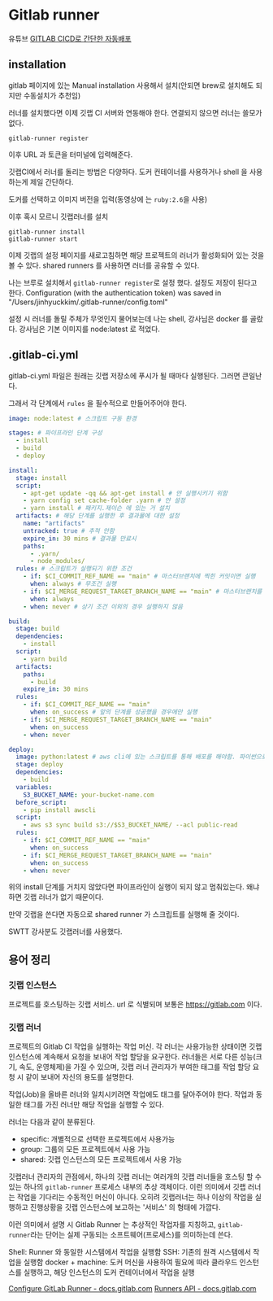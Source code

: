 # Gitlab runner

유튜브 [GITLAB CICD로 간단한 자동배포](https://www.youtube.com/watch?v=WyH_ihsIaik)
## installation
gitlab 페이지에 있는 Manual installation 사용해서 설치(안되면 brew로 설치해도 되지만 수동설치가 추천임)

러너를 설치했다면 이제 깃랩 CI 서버와 연동해야 한다. 연결되지 않으면 러너는 쓸모가 없다.
```shell
gitlab-runner register
```
이후 URL 과 토큰을 터미널에 입력해준다. 

깃랩CI에서 러너를 돌리는 방법은 다양하다. 도커 컨테이너를 사용하거나 shell 을 사용하는게 제일 간단하다. 

도커를 선택하고 이미지 버전을 입력(동영상에 는 `ruby:2.6`을 사용)

이후 혹시 모르니 깃랩러너를 설치
```shell
gitlab-runner install
gitlab-runner start
```

이제 깃랩의 설정 페이지를 새로고침하면 해당 프로젝트의 러너가 활성화되어 있는 것을 볼 수 있다.
shared runners 를 사용하면 러너를 공유할 수 있다.

나는 브루로 설치해서 `gitlab-runner register`로 설정 했다. 설정도 저장이 된다고 한다.
Configuration (with the authentication token) was saved in "/Users/jinhyuckkim/.gitlab-runner/config.toml"

설정 시 러너를 돌릴 주체가 무엇인지 물어보는데 나는 shell, 강사님은 docker 를 골랐다.
강사님은 기본 이미지를 node:latest 로 적었다.

## .gitlab-ci.yml
gitlab-ci.yml 파일은 원래는 깃랩 저장소에 푸시가 될 때마다 실행된다. 그러면 큰일난다.

그래서 각 단계에서 `rules` 을 필수적으로 만들어주어야 한다. 
```yaml
image: node:latest # 스크립트 구동 환경

stages: # 파이프라인 단계 구성
  - install
  - build
  - deploy

install:
  stage: install
  script:
    - apt-get update -qq && apt-get install # 얀 실행시키기 위함
    - yarn config set cache-folder .yarn # 얀 설정
    - yarn install # 패키지.제이슨 에 있는 거 설치
  artifacts: # 해당 단계를 실행한 후 결과물에 대한 설정
    name: "artifacts"
    untracked: true # 추적 안함
    expire_in: 30 mins # 결과물 만료시
    paths:
      - .yarn/
      - node_modules/
  rules: # 스크립트가 실행되기 위한 조건
    - if: $CI_COMMIT_REF_NAME == "main" # 마스터브랜치에 찍힌 커밋이면 실행
      when: always # 무조건 실행
    - if: $CI_MERGE_REQUEST_TARGET_BRANCH_NAME == "main" # 마스터브랜치를 대상으로한 머지리퀘스트면 실행
      when: always
    - when: never # 상기 조건 이외의 경우 실행하지 않음

build:
  stage: build
  dependencies:
    - install
  script:
    - yarn build
  artifacts:
    paths:
      - build
    expire_in: 30 mins
  rules:
    - if: $CI_COMMIT_REF_NAME == "main"
      when: on_success # 앞의 단계를 성공했을 경우에만 실행
    - if: $CI_MERGE_REQUEST_TARGET_BRANCH_NAME == "main"
      when: on_success
    - when: never

deploy:
  image: python:latest # aws cli에 있는 스크립트를 통해 배포를 해야함. 파이썬으로 설치하는게 간단해서 파이썬 이미지 사용
  stage: deploy
  dependencies:
    - build
  variables:
    S3_BUCKET_NAME: your-bucket-name.com
  before_script:
    - pip install awscli
  script:
    - aws s3 sync build s3://$S3_BUCKET_NAME/ --acl public-read
  rules:
    - if: $CI_COMMIT_REF_NAME == "main"
      when: on_success
    - if: $CI_MERGE_REQUEST_TARGET_BRANCH_NAME == "main"
      when: on_success
    - when: never

```

위의 install 단계를 거치지 않았다면 파이프라인이 실행이 되지 않고 멈춰있는다. 왜냐하면 깃랩 러너가 없기 때문이다.


만약 깃랩을 쓴다면 자동으로 shared runner 가 스크립트를 실행해 줄 것이다.

SWTT 강사분도 깃랩러너를 사용했다.

## 용어 정리
### 깃랩 인스턴스
프로젝트를 호스팅하는 깃랩 서비스. url 로 식별되며 보통은 https://gitlab.com 이다.

### 깃랩 러너
프로젝트의 Gitlab CI 작업을 실행하는 작업 머신. 각 러너는 사용가능한 상태이면 깃랩 인스턴스에 계속해서 요청을 보내어 작업 할당을 요구한다.
러너들은 서로 다른 성능(크기, 속도, 운영체제)을 가질 수 있으며, 깃랩 러너 관리자가 부여한 태그를 작업 할당 요청 시 같이 보내어 자신의 용도를 설명한다. 

작업(Job)을 올바른 러너와 일치시키려면 작업에도 태그를 달아주어야 한다. 작업과 동일한 태그를 가진 러너만 해당 작업을 실행할 수 있다. 

러너는 다음과 같이 분류된다.
* specific: 개별적으로 선택한 프로젝트에서 사용가능
* group: 그룹의 모든 프로젝트에서 사용 가능
* shared: 깃랩 인스턴스의 모든 프로젝트에서 사용 가능

깃랩러너 관리자의 관점에서, 하나의 깃랩 러너는 여러개의 깃랩 러너들을 호스팅 할 수 있는 하나의 `gitlab-runner` 프로세스 내부의 추상 객체이다. 
이런 의미에서 깃랩 러너는 작업을 기다리는 수동적인 머신이 아니다. 오히려 깃랩러너는 하나 이상의 작업을 실행하고 진행상황을 깃랩 인스턴스에 보고하는 '서비스' 의 형태에 가깝다.

이런 의미에서 설명 시 Gitlab Runner 는 추상적인 작업자를 지칭하고, `gitlab-runner`라는 단어는 실제 구동되는 소프트웨어(프로세스)를 의미하는데 쓴다.

Shell: Runner 와 동일한 시스템에서 작업을 실행함
SSH: 기존의 원격 시스템에서 작업을 실행함
docker + machine: 도커 머신을 사용하여 필요에 따라 클라우드 인스턴스를 실행하고, 해당 인스턴스의 도커 컨테이너에서 작업을 실행

[Configure GitLab Runner - docs.gitlab.com](https://docs.gitlab.com/runner/configuration/)
[Runners API - docs.gitlab.com](https://docs.gitlab.com/ee/api/runners.html)